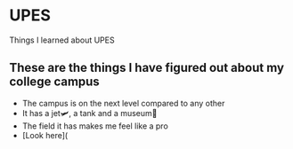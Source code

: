 # UPES
Things I learned about UPES
## These are the things I have figured out about my college campus
- The campus is on the next level compared to any other
- It has a jet🛩️, a tank and a museum🦴
- The field it has makes me feel like a pro
- [Look here](
